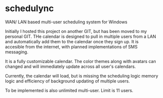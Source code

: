 # schedulync
WAN/ LAN based multi-user scheduling system for Windows

Initially I hosted this project on another GIT, but has been moved to my personal GIT.
THe calendar is designed to pull in multiple users from a LAN and automatically add them to the calendar once they sign up. 
It is accesible from the internet, with planned implementations of SMS messaging.

It is a fully customizable calendar. The color themes along with avatars can changed and will immediately update across all user's calendars.

Currently, the calendar will load, but is missing the scheduling logic memory logic and efficiency of background updating of multiple users.

To be implemented is also unlimited multi-user. Limit is 11 users.
